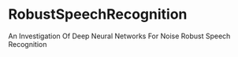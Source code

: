 # RobustSpeechRecognition
An Investigation Of Deep Neural Networks For Noise Robust Speech Recognition
